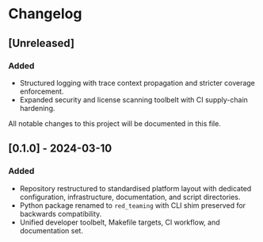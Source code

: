 # Changelog

## [Unreleased]
### Added
- Structured logging with trace context propagation and stricter coverage enforcement.
- Expanded security and license scanning toolbelt with CI supply-chain hardening.


All notable changes to this project will be documented in this file.

## [0.1.0] - 2024-03-10
### Added
- Repository restructured to standardised platform layout with dedicated configuration, infrastructure, documentation, and script directories.
- Python package renamed to `red_teaming` with CLI shim preserved for backwards compatibility.
- Unified developer toolbelt, Makefile targets, CI workflow, and documentation set.
